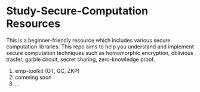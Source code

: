 # Study-Secure-Computation Resources
This is a beginner-friendly resource which includes various secure computation libraries. This repo aims to help you understand and implement secure computation techniques such as homomorphic encryption, oblivious trasfer, garble circuit, secret sharing, zero-knowledge proof.

1. emp-toolkit (OT, GC, ZKP)
2. comming soon
3. ...
